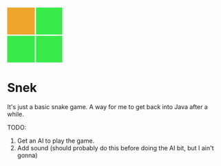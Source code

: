 ![alt text](https://github.com/Fyaz/SNek/blob/master/icon.png "Snek")
# Snek
It's just a basic snake game. A way for me to get back into Java after a while.

TODO:
 1. Get an AI to play the game.
 2. Add sound (should probably do this before doing the AI bit, but I ain't gonna)
